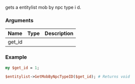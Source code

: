gets a entitylist mob by npc type i d.
### Arguments
**Name**|**Type**|**Description**
:---|:---|:---
get_id||

### Example

```perl
my $get_id = 1;

$entitylist->GetMobByNpcTypeID($get_id); # Returns void
```